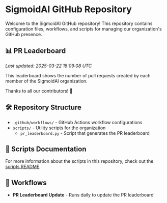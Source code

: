# SigmoidAI GitHub Repository

Welcome to the SigmoidAI GitHub repository! This repository contains configuration files, workflows, and scripts for managing our organization's GitHub presence.

## 📊 PR Leaderboard

*Last updated: 2025-03-22 18:09:08 UTC*

This leaderboard shows the number of pull requests created by each member of the SigmoidAI organization.

Thanks to all our contributors! 🙏


## 🛠️ Repository Structure

- `.github/workflows/` - GitHub Actions workflow configurations
- `scripts/` - Utility scripts for the organization
  - `pr_leaderboard.py` - Script that generates the PR leaderboard

## 📝 Scripts Documentation

For more information about the scripts in this repository, check out the [scripts README](scripts/README.md).

## 🔄 Workflows

- **PR Leaderboard Update** - Runs daily to update the PR leaderboard

